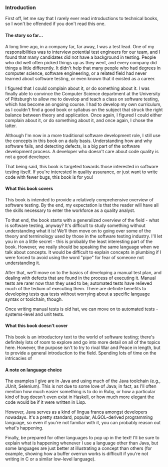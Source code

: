 ### Introduction

   First off, let me say that I rarely ever read introductions to technical books, so I won't be offended if you don't read this one.

#### The story so far...

   A long time ago, in a company far, far away, I was a test lead.  One of my responsibilities was to interview potential test engineers for our team, and I found that many candidates did not have a background in testing.  People who did well often picked things up as they went, and every company did things a little differently.  It didn't help that many people who had degrees in computer science, software engineering, or a related field had never learned about software testing, or even known that it existed as a career.

   I figured that I could complain about it, or do something about it.  I was finally able to convince the Computer Science department at the University of Pittsburgh to allow me to develop and teach a class on software testing, which has become an ongoing course.  I had to develop my own curriculum, as I couldn't find a good book or syllabus on the subject that struck the right balance between theory and application.  Once again, I figured I could either complain about it, or do something about it, and once again, I chose the latter.

   Although I'm now in a more traditional software development role, I still use the concepts in this book on a daily basis.  Understanding how and why software fails, and detecting defects, is a big part of the software development process.  A developer who doesn't care about code quality is not a good developer.

   That being said, this book is targeted towards those interested in software testing itself.  If you're interested in quality assurance, or just want to write code with fewer bugs, this book is for you!

#### What this book covers

   This book is intended to provide a relatively comprehensive overview of software testing.  By the end, my expectation is that the reader will have all the skills necessary to enter the workforce as a quality analyst.

   To that end, the book starts with a generalized overview of the field - what is software testing, anyway?  It's difficult to study something without understanding what it is!  We'll then move on to going over some of the theory and terminology used by those in the software testing industry.  I'll let you in on a little secret - this is probably the least interesting part of the book.  However, we really should be speaking the same language when we talk about concepts.  It would be difficult to explain concepts in plumbing if I were forced to avoid using the word "pipe" for fear of someone not understanding it.

   After that, we'll move on to the basics of developing a manual test plan, and dealing with defects that are found in the process of executing it.  Manual tests are rarer now than they used to be; automated tests have relieved much of the tedium of executing them.  There are definite benefits to developing tests qua tests without worrying about a specific language syntax or toolchain, though.

   Once writing manual tests is old hat, we can move on to automated tests - systems-level and unit tests.

#### What this book doesn't cover

   This book is an introductory text to the world of software testing; there's definitely lots of room to explore and go into more detail on all of the topics here.  However, the purpose isn't to try to rival War and Peace in length, but to provide a general introduction to the field.  Spending lots of time on the intricacies of

#### A note on language choice

   The examples I give are in Java and using much of the Java toolchain (e.g., JUnit, Selenium).  This is not due to some love of Java; in fact, as I'll often mention how much easier something is to do in Ruby, or how a particular kind of bug doesn't even exist in Haskell, or how much more elegant the code would be if it were written in Lisp.

   However, Java serves as a kind of lingua franca amongst developers nowadays.  It's a pretty standard, popular, ALGOL-derived programming language, so even if you're not familiar with it, you can probably reason out what's happening.

   Finally, be prepared for other languages to pop up in the text!  I'll be sure to explain what is happening whenever I use a language other than Java, but some languages are just better at illustrating a concept than others (for example, showing how a buffer overrun works is difficult if you're not writing in C or a similar low-level language).
